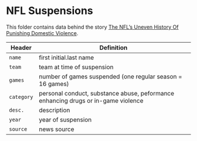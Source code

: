 # NFL Suspensions

This folder contains data behind the story [The NFL’s Uneven History Of Punishing Domestic Violence](http://fivethirtyeight.com/features/nfl-domestic-violence-policy-suspensions/).

Header | Definition
---|---------
`name` | first initial.last name
`team` | team at time of suspension
`games` | number of games suspended (one regular season = 16 games)
`category` | personal conduct, substance abuse, peformance enhancing drugs or in-game violence
`desc.` | description
`year` | year of suspension
`source` | news source
